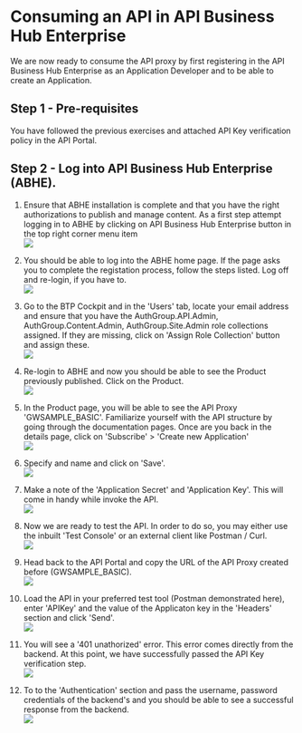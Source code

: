 # Consuming an API in API Business Hub Enterprise

We are now ready to consume the API proxy by first registering in the API Business Hub Enterprise as an Application Developer and to be able to create an Application. 

## Step 1 - Pre-requisites

You have followed the previous exercises and attached API Key verification policy in the API Portal.

## Step 2 - Log into API Business Hub Enterprise (ABHE).
1. Ensure that ABHE installation is complete and that you have the right authorizations to publish and manage content. As a first step attempt logging in to ABHE by clicking on API Business Hub Enterprise button in the top right corner menu item <br>![](/exercises/exercise5/images/Picture2.png)

2. You should be able to log into the ABHE home page. If the page asks you to complete the registation process, follow the steps listed. Log off and re-login, if you have to. <br>![](/exercises/exercise5/images/Picture3.png)

3. Go to the BTP Cockpit and in the 'Users' tab, locate your email address and ensure that you have the AuthGroup.API.Admin, AuthGroup.Content.Admin, AuthGroup.Site.Admin role collections assigned. If they are missing, click on 'Assign Role Collection' button and assign these. <br>![](/exercises/exercise5/images/Picture1.png)

4. Re-login to ABHE and now you should be able to see the Product previously published. Click on the Product. <br>![](/exercises/exercise5/images/Picture4.png)

5. In the Product page, you will be able to see the API Proxy 'GWSAMPLE_BASIC'. Familiarize yourself with the API structure by going through the documentation pages. Once are you back in the details page, click on 'Subscribe' > 'Create new Application'<br>![](/exercises/exercise5/images/Picture5.png)

6. Specify and name and click on 'Save'. <br>![](/exercises/exercise5/images/Picture6.png)

7. Make a note of the 'Application Secret' and 'Application Key'. This will come in handy while invoke the API. <br>![](/exercises/exercise5/images/Picture7.png)

8. Now we are ready to test the API. In order to do so, you may either use the inbuilt 'Test Console' or an external client like Postman / Curl. <br>![](/exercises/exercise5/images/Picture8.png)

9. Head back to the API Portal and copy the URL of the API Proxy created before (GWSAMPLE_BASIC). <br>![](/exercises/exercise5/images/Picture9.png)

10. Load the API in your preferred test tool (Postman demonstrated here), enter 'APIKey' and the value of the Applicaton key in the 'Headers' section and click 'Send'. <br>![](/exercises/exercise5/images/Picture10.png)

11. You will see a '401 unathorized' error. This error comes directly from the backend. At this point, we have successfully passed the API Key verification step. <br>![](/exercises/exercise5/images/Picture11.png)

12. To to the 'Authentication' section and pass the username, password credentials of the backend's and you should be able to see a successful response from the backend. <br>![](/exercises/exercise5/images/Picture12.png)


